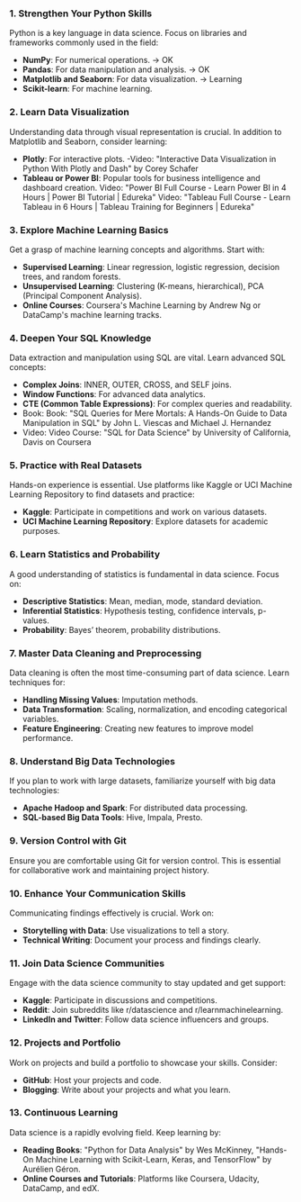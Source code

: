 ### 1. **Strengthen Your Python Skills**
Python is a key language in data science. Focus on libraries and frameworks commonly used in the field:
- **NumPy**: For numerical operations. -> OK
- **Pandas**: For data manipulation and analysis. -> OK
- **Matplotlib and Seaborn**: For data visualization. -> Learning
- **Scikit-learn**: For machine learning.

### 2. **Learn Data Visualization**
Understanding data through visual representation is crucial. In addition to Matplotlib and Seaborn, consider learning:
- **Plotly**: For interactive plots.
-Video: "Interactive Data Visualization in Python With Plotly and Dash" by Corey Schafer
- **Tableau or Power BI**: Popular tools for business intelligence and dashboard creation.
Video: "Power BI Full Course - Learn Power BI in 4 Hours | Power BI Tutorial | Edureka"
Video: "Tableau Full Course - Learn Tableau in 6 Hours | Tableau Training for Beginners | Edureka"


### 3. **Explore Machine Learning Basics**
Get a grasp of machine learning concepts and algorithms. Start with:
- **Supervised Learning**: Linear regression, logistic regression, decision trees, and random forests.
- **Unsupervised Learning**: Clustering (K-means, hierarchical), PCA (Principal Component Analysis).
- **Online Courses**: Coursera's Machine Learning by Andrew Ng or DataCamp's machine learning tracks.

### 4. **Deepen Your SQL Knowledge**
Data extraction and manipulation using SQL are vital. Learn advanced SQL concepts:
- **Complex Joins**: INNER, OUTER, CROSS, and SELF joins.
- **Window Functions**: For advanced data analytics.
- **CTE (Common Table Expressions)**: For complex queries and readability.
- Book: Book: "SQL Queries for Mere Mortals: A Hands-On Guide to Data Manipulation in SQL" by John L. Viescas and Michael J. Hernandez
- Video: Video Course: "SQL for Data Science" by University of California, Davis on Coursera

### 5. **Practice with Real Datasets**
Hands-on experience is essential. Use platforms like Kaggle or UCI Machine Learning Repository to find datasets and practice:
- **Kaggle**: Participate in competitions and work on various datasets.
- **UCI Machine Learning Repository**: Explore datasets for academic purposes.

### 6. **Learn Statistics and Probability**
A good understanding of statistics is fundamental in data science. Focus on:
- **Descriptive Statistics**: Mean, median, mode, standard deviation.
- **Inferential Statistics**: Hypothesis testing, confidence intervals, p-values.
- **Probability**: Bayes’ theorem, probability distributions.

### 7. **Master Data Cleaning and Preprocessing**
Data cleaning is often the most time-consuming part of data science. Learn techniques for:
- **Handling Missing Values**: Imputation methods.
- **Data Transformation**: Scaling, normalization, and encoding categorical variables.
- **Feature Engineering**: Creating new features to improve model performance.

### 8. **Understand Big Data Technologies**
If you plan to work with large datasets, familiarize yourself with big data technologies:
- **Apache Hadoop and Spark**: For distributed data processing.
- **SQL-based Big Data Tools**: Hive, Impala, Presto.

### 9. **Version Control with Git**
Ensure you are comfortable using Git for version control. This is essential for collaborative work and maintaining project history.

### 10. **Enhance Your Communication Skills**
Communicating findings effectively is crucial. Work on:
- **Storytelling with Data**: Use visualizations to tell a story.
- **Technical Writing**: Document your process and findings clearly.

### 11. **Join Data Science Communities**
Engage with the data science community to stay updated and get support:
- **Kaggle**: Participate in discussions and competitions.
- **Reddit**: Join subreddits like r/datascience and r/learnmachinelearning.
- **LinkedIn and Twitter**: Follow data science influencers and groups.

### 12. **Projects and Portfolio**
Work on projects and build a portfolio to showcase your skills. Consider:
- **GitHub**: Host your projects and code.
- **Blogging**: Write about your projects and what you learn.

### 13. **Continuous Learning**
Data science is a rapidly evolving field. Keep learning by:
- **Reading Books**: "Python for Data Analysis" by Wes McKinney, "Hands-On Machine Learning with Scikit-Learn, Keras, and TensorFlow" by Aurélien Géron.
- **Online Courses and Tutorials**: Platforms like Coursera, Udacity, DataCamp, and edX.

